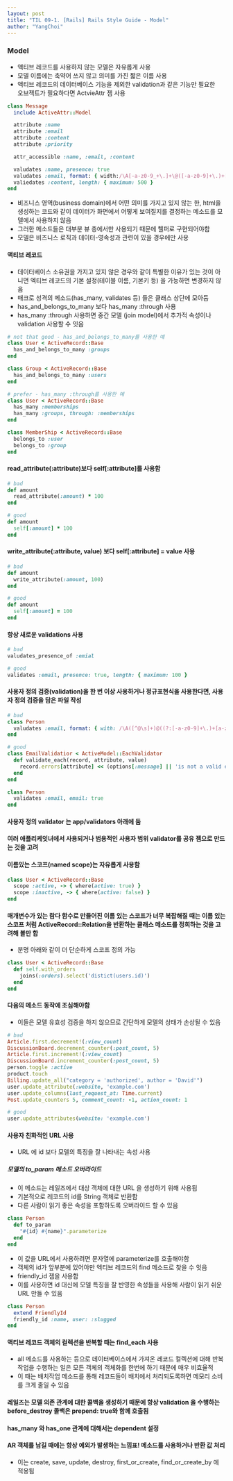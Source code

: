 ```yaml
---
layout: post
title: "TIL 09-1. [Rails] Rails Style Guide - Model"
author: "YangChoi"
---
```


### Model 
- 액티브 레코드를 사용하지 않는 모델은 자유롭게 사용
- 모델 이름에는 축약어 쓰지 않고 의미를 가진 짧은 이름 사용 
- 액티브 레코드의 데이터베이스 기능을 제외한 validation과 같은 기능만 필요한 <br>
    오브젝트가 필요하다면 ActvieAttr 젬 사용


```ruby
class Message
  include ActiveAttr::Model

  attribute :name
  attribute :email
  attribute :content
  attribute :priority

  attr_accessible :name, :email, :content

  valudates :name, presence: true
  valudates :email, format: { width:/\A[-a-z0-9_+\.]+\@([-a-z0-9]+\.)+[a-z0-9]{2,4}\z/i }
  valiedates :content, length: { maximum: 500 }
end 
```
- 비즈니스 영역(business domain)에서 어떤 의미를 가지고 있지 않는 한, html을 생성하는 코드와 같이 데이터가 화면에서 어떻게 보여질지를 결정하는 메소드를 모델에서 사용하지 않음
- 그러한 메소드들은 대부분 뷰 층에서만 사용되기 때문에 헬퍼로 구현되어야함 
- 모델은 비즈니스 로직과 데이터-영속성과 관련이 있을 경우에만 사용 


#### 액티브 레코드 
- 데이터베이스 소유권을 가지고 있지 않은 경우와 같이 특별한 이유가 있는 것이 아니면 엑티브 레코드의 기본 설정(테이블 이름, 기본키 등) 을 가능하면 변경하지 않음 
- 매크로 성격의 메소드(has_many, validates 등) 들은 클래스 상단에 모아둠 
- has_and_belongs_to_many 보다 has_many :through 사용
- has_many :through 사용하면 중간 모델 (join model)에서 추가적 속성이나 validation 사용할 수 잇음

```ruby
# not that good - has_and_belongs_to_many를 사용한 예 
class User < ActiveRecord::Base
  has_and_belongs_to_many :groups
end 

class Group < ActiveRecord::Base
  has_and_belongs_to_many :users
end

# prefer - has_many :through를 사용한 예 
class User < ActiveRecord::Base
  has_many :memberships
  has_many :groups, through: :memberships
end

class MemberShip < ActiveRecord::Base
  belongs_to :user
  belongs_to :group
end
```

#### read_attribute(:attribute)보다 self[:attribute]를 사용함

```ruby
# bad 
def amount
  read_attribute(:amount) * 100
end

# good 
def amount
  self[:amount] * 100
end
``` 
#### write_attribute(:attribute, value) 보다 self[:attribute] = value 사용 
```ruby
# bad 
def amount
  write_attribute(:amount, 100)
end 

# good 
def amount
  self[:amount] = 100
end
```

#### 항상 새로운 validations 사용 

```ruby 
# bad 
valudates_presence_of :emial

# good
validates :email, presence: true, length: { maximum: 100 }
```

#### 사용자 정의 검증(validation)을 한 번 이상 사용하거나 정규표현식을 사용한다면, 사용자 정의 검증을 담은 파일 작성

```ruby
# bad 
class Person
  valudates :email, format: { with: /\A([^@\s]+)@((?:[-a-z0-9]+\.)+[a-z]{2,})\z/i }
end 

# good 
class EmailValidatior < ActiveModel::EachValidator
  def validate_each(record, attribute, value)
    record.errors[attribute] << (options[:message] || 'is not a valid email') unless value =~ /\A([^@\s]+)@((?:[-a-z0-9]+\.)+[a-z]{2,})\z/i
  end
end

class Person
  validates :email, email: true
end
```

#### 사용자 정의 validator 는 app/validators 아래에 둠
####  여러 애플리케잇녀에서 사용되거나 범용적인 사용자 범위 validator를 공유 젬으로 만드는 것을 고려 
####  이름있는 스코프(named scope)는 자유롭게 사용함

```ruby
class User < ActiveRecord::Base
  scope :active, -> { where(active: true) }
  scope :inactive, -> { where(active: false) }
end 
```

####  매개변수가 있는 람다 함수로 만들어진 이름 있는 스코프가 너무 복잡해질 때는 이름 있는 스코프 처럼 ActiveRecord::Relation을 반환하는 클래스 메소드를 정희하는 것을 고려해 볼만 함
- 분명 아래와 같이 더 단순하게 스코프 정의 가능

```ruby
class User < ActiveRecord::Base
  def self.with_orders
    joins(:orders).select('distict(users.id)')
  end
end 
```

#### 다음의 메소드 동작에 조심해야함 
- 이들은 모델 유효성 검증을 하지 않으므로 간단하게 모델의 상태가 손상될 수 있음

```ruby
# bad
Article.first.decrement!(:view_count)
DiscussionBoard.decrement_counter(:post_count, 5)
Article.first.increment!(:view_count)
DiscussionBoard.increment_counter(:post_count, 5)
person.toggle :active
product.touch
Billing.update_all("category = 'authorized', author = 'David'")
user.update_attribute(:website, 'example.com')
user.update_columns(last_request_at: Time.current)
Post.update_counters 5, comment_count: -1, action_count: 1

# good
user.update_attributes(website: 'example.com')

```

#### 사용자 친화적인 URL 사용
- URL 에 id 보다 모델의 특징을 잘 나타내는 속성 사용

#####  모델의 to_param 메소드 오버라이드
- 이 메소드는 레일즈에서 대상 객체에 대한 URL 을 생성하기 위해 사용됨
- 기본적으로 레코드의 id를 String 객체로 반환함 
- 다른 사람이 읽기 좋은 속성을 포함하도록 오버라이드 할 수 있음

```ruby
class Person
  def to_param
    "#{id} #{name}".parameterize
  end
end 
```

- 이 값을 URL에서 사용하려면 문자열에 parameterize를 호출해야함
- 객체의 id가 앞부분에 있어야만 엑티브 레코드의 find 메소드로 찾을 수 잇음
- friendly_id 젬을 사용함
- 이를 사용하면 id 대신에 모델 특징을 잘 반영한 속성들을 사용해 사람이 읽기 쉬운 URL 만들 수 있음

```ruby
class Person
  extend FriendlyId
  friendly_id :name, user: :slugged
end
``` 

#### 액티브 레코드 객체의 컬렉션을 반복할 때는 find_each 사용 
- all 메소드를 사용하는 등으로 데이터베이스에서 가져온 레코드 컬렉션에 대해 반복 작업을 수행하는 일은 모든 객체의 객체화를 한번에 하기 때문에 매우 비효율적 
- 이 때는 배치작업 메소드를 통해 레코드들이 배치에서 처리되도록하면 메모리 소비를 크게 줄일 수 있음

#### 레일즈는 모델 의존 관계에 대한 콜백을 생성하기 때문에 항상 validation 을 수행하는 before_destroy 콜백은 prepend: true와 함께 호출됨 

#### has_many 와 has_one 관계에 대해서는 dependent  설정

#### AR 객체를 남길 때에는 항상 예외가 발생하는 느낌표! 메소드를 사용하거나 반환 값 처리 
- 이는 create, save, update, destroy, first_or_create, find_or_create_by 에 적용됨



